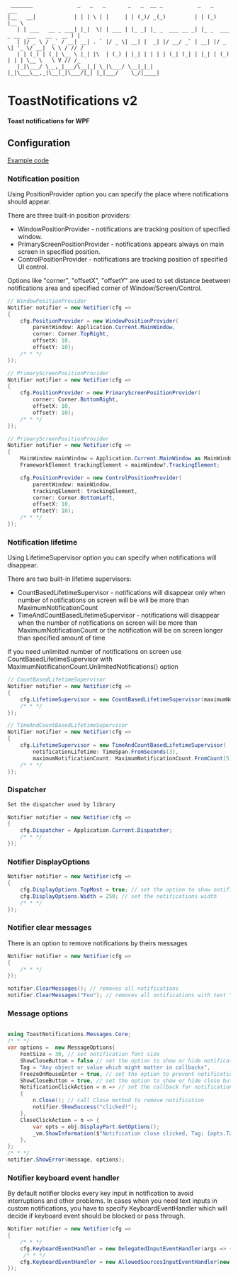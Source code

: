 ```
 _______              _   _   _       _   _  __ _           _   _                         ___  
|__   __|            | | | \ | |     | | (_)/ _(_)         | | (_)                       |__ \
   | | ___   __ _ ___| |_|  \| | ___ | |_ _| |_ _  ___ __ _| |_ _  ___  _ __  ___   __   __ ) |
   | |/ _ \ / _` / __| __| . ` |/ _ \| __| |  _| |/ __/ _` | __| |/ _ \| '_ \/ __|  \ \ / // /
   | | (_) | (_| \__ \ |_| |\  | (_) | |_| | | | | (_| (_| | |_| | (_) | | | \__ \   \ V // /_
   |_|\___/ \__,_|___/\__|_| \_|\___/ \__|_|_| |_|\___\__,_|\__|_|\___/|_| |_|___/    \_/|____|

```

# ToastNotifications v2
#### Toast notifications for WPF

## Configuration
[Example code](https://github.com/raflop/ToastNotifications/tree/master-v2/Src/Examples/ConfigurationExample)

### Notification position

Using PositionProvider option you can specify the place where notifications should appear.

There are three built-in position providers:
 * WindowPositionProvider - notifications are tracking position of specified window.
 * PrimaryScreenPositionProvider - notifications appears always on main screen in specified position.
 * ControlPositionProvider - notifications are tracking position of specified UI control.

 Options like "corner", "offsetX", "offsetY" are used to set distance beetween notifications area and specified corner of Window/Screen/Control.

```csharp
// WindowPositionProvider
Notifier notifier = new Notifier(cfg =>
{
    cfg.PositionProvider = new WindowPositionProvider(
        parentWindow: Application.Current.MainWindow,
        corner: Corner.TopRight,
        offsetX: 10,  
        offsetY: 10);
    /* * */
});

// PrimaryScreenPositionProvider
Notifier notifier = new Notifier(cfg =>
{
    cfg.PositionProvider = new PrimaryScreenPositionProvider(
        corner: Corner.BottomRight,
        offsetX: 10,  
        offsetY: 10);
    /* * */
});

// PrimaryScreenPositionProvider
Notifier notifier = new Notifier(cfg =>
{
    MainWindow mainWindow = Application.Current.MainWindow as MainWindow;
    FrameworkElement trackingElement = mainWindow?.TrackingElement;

    cfg.PositionProvider = new ControlPositionProvider(
        parentWindow: mainWindow,
        trackingElement: trackingElement,
        corner: Corner.BottomLeft,
        offsetX: 10,  
        offsetY: 10);
    /* * */
});
```
### Notification lifetime

Using LifetimeSupervisor option you can specify when notifications will disappear.

There are two built-in lifetime supervisors:
 * CountBasedLifetimeSupervisor - notifications will disappear only when number of notifications on screen will be  will be more than MaximumNotificationCount
 * TimeAndCountBasedLifetimeSupervisor - notifications will disappear when the number of notifications on screen will be more than MaximumNotificationCount or the notification will be on screen longer than specified amount of time

If you need unlimited number of notifications on screen use CountBasedLifetimeSupervisor with MaximumNotificationCount.UnlimitedNotifications() option

```csharp
// CountBasedLifetimeSupervisor
Notifier notifier = new Notifier(cfg =>
{
    cfg.LifetimeSupervisor = new CountBasedLifetimeSupervisor(maximumNotificationCount: MaximumNotificationCount.UnlimitedNotifications());
    /* * */
});

// TimeAndCountBasedLifetimeSupervisor
Notifier notifier = new Notifier(cfg =>
{
    cfg.LifetimeSupervisor = new TimeAndCountBasedLifetimeSupervisor(
        notificationLifetime: TimeSpan.FromSeconds(3),
        maximumNotificationCount: MaximumNotificationCount.FromCount(5));
    /* * */
});

```

### Dispatcher
```csharp
Set the dispatcher used by library

Notifier notifier = new Notifier(cfg =>
{
    cfg.Dispatcher = Application.Current.Dispatcher;
    /* * */
});
```

### Notifier DisplayOptions
```csharp
Notifier notifier = new Notifier(cfg =>
{
    cfg.DisplayOptions.TopMost = true; // set the option to show notifications over other windows
    cfg.DisplayOptions.Width = 250; // set the notifications width
    /* * */
});
```

### Notifier clear messages
There is an option to remove notifications by theirs messages
```csharp
Notifier notifier = new Notifier(cfg =>
{
    /* * */
});

notifier.ClearMessages(); // removes all notifications
notifier.ClearMessages("Foo"); // removes all notifications with text "Foo"
```


### Message options
```csharp

using ToastNotifications.Messages.Core;
/* * */
var options =  new MessageOptions{
    FontSize = 30, // set notification font size
    ShowCloseButton = false // set the option to show or hide notification close button
    Tag = "Any object or value which might matter in callbacks",
    FreezeOnMouseEnter = true, // set the option to prevent notification dissapear automatically if user move cursor on it
    ShowCloseButton = true, // set the option to show or hide close button on notifications
    NotificationClickAction = n => // set the callback for notification click event
    {
        n.Close(); // call Close method to remove notification
        notifier.ShowSuccess("clicked!");
    },
    CloseClickAction = n => {
        var opts = obj.DisplayPart.GetOptions();
        _vm.ShowInformation($"Notification close clicked, Tag: {opts.Tag}");
    },
};
/* * */
notifier.ShowError(message, options);
```

### Notifier keyboard event handler
By default notifier blocks every key input in notification to avoid interruptions and other problems.
In cases when you need text inputs in custom notifications, you have to specify KeyboardEventHandler which will decide if keyboard event should be blocked or pass through.

```csharp
Notifier notifier = new Notifier(cfg =>
{
    /* * */
	cfg.KeyboardEventHandler = new DelegatedInputEventHandler(args => { args.Handled = true/false; });
	 /* * */
	cfg.KeyboardEventHandler = new AllowedSourcesInputEventHandler(new []{ typeof(CustomInputDisplayPart) });
});
```